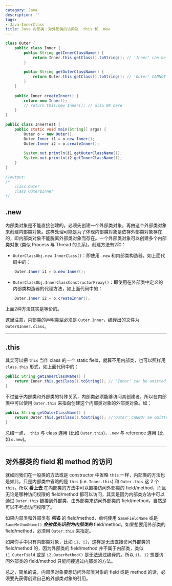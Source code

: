 ```yaml
---
category: Java
description: ''
tags:
- Java-InnerClass
title: Java 内部类：对外部类的访问及 .this 和 .new
---
```


```java
class Outer {   
	public class Inner {   
		public String getInnerClassName() {   
			return Inner.this.getClass().toString(); // 'Inner' can be omitted here   
		}  
		  
		public String getOuterClassName() {   
			return Outer.this.getClass().toString(); // 'Outer' CANNOT be omitted here   
		}   
	}   
	  
	public Inner createInner() {   
		return new Inner(); 
		// return this.new Inner(); // also OK here   
	}   
}   
  
public class InnerTest {   
	public static void main(String[] args) {   
		Outer o = new Outer();   
		Outer.Inner i1 = o.new Inner();   
		Outer.Inner i2 = o.createInner();   
		  
		System.out.println(i1.getOuterClassName());   
		System.out.println(i2.getInnerClassName());   
	}   
}   
  
//output:   
/*  
	class Outer 
	class Outer$Inner  
*/  
```

## .new

内部类对象是不能直接创建的。必须先创建一个外部类对象，再由这个外部类对象来创建内部类对象。这样处理可能是为了体现内部类对象是依存外部类对象存在的，即内部类对象不能脱离外部类对象而存在。一个外部类对象可以创建多个内部类对象 (类似 Process 与 Thread 的关系)。创建方法有2种：  

* `OuterClassObj.new InnerClass()`：即使用 `.new` 和内部类构造器，如上面代码中的：

```java
	Outer.Inner i1 = o.new Inner(); 
```

* `OuterClassObj.InnerClassConstructorProxy()`：即使用在外部类中定义的内部类构造器的代理方法，如上面代码中的：

```java
    Outer.Inner i2 = o.createInner(); 
```
 
上面2种方法其实是等价的。  

这里注意，内部类的声明类型必须是 `Outer.Inner`，编译出的文件为 `Outer$Inner.class`。

---

## .this

其实可以把 `this` 当作 class 的一个 static field，就算不用内部类，也可以照样用 `class.this` 形式，如上面代码中的：  

```java
public String getInnerClassName() {   
	return Inner.this.getClass().toString(); // 'Inner' can be omitted here   
}  
```

不过鉴于内部类和外部类的特殊关系，内部类必须能够访问其创建者，所以在内部类中可以使用 `Outer.this` 来指向创建这个内部类对象的外部类对象。如： 

```java
public String getOuterClassName() {   
	return Outer.this.getClass().toString(); //'Outer' CANNOT be omitted here   
}  
```
 
总结一点，`.this` 与 class 连用 (比如 `Outer.this`)，`.new` 与 reference 连用 (比如 `o.new`)。 

---

## 对外部类的 field 和 method 的访问

就如同我们在一般类的方法或是 constructor 中省略 `this` 一样，内部类的方法也是如此，只是内部类中省略的是 `this` (i.e. `Inner.this`) 和 `Outer.this` 这 2 个 `this`。所以 **看上去** 在内部类的方法中可以直接访问外部类的 field/method，而且无论是哪种访问权限的 field/method 都可以访问，其实是因为内部类方法中可以通过 `Outer.this` 链接到外部类，由外部类来访问外部类的 field/method，自然是可以不考虑访问权限了。  

如果内部类和外部类有 _**同名**_ 的 field/method，单纯使用 `SameFieldName` 或是 `SameMethodName()` _**会被优先识别为内部类的**_ field/method，如果想要用外部类的 field/method，必须用 `Outer.this` 来指定。  

如果你手中只有内部类对象，比如 `i1`、`i2`，这样是无法直接访问外部类的 field/method 的，因为外部类的 field/method 并不属于内部类，类似 `i1.OuterField` 或是 `i2.OuterMethod()` 是无法通过编译的。所以 `i1`、`i2` 想要访问外部类的 field/method 只能间接通过内部类的方法。  

总之，简单的说，内部类对象要想访问外部类对象的 field 或是 method 的话，必须要先获得创建自己的外部类对象的引用。